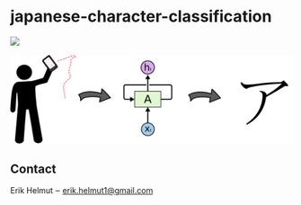 # japanese-character-classification

<p align="left">
    <a href="mailto:erik.helmut1@gmail.com">
        <img src="https://img.shields.io/badge/Contact-grey?style=for-the-badge&logo=gmail" /></a>
</p>

![Idea](pictures/idea.png)

<!-- ## About the Project

## How to Run the Code -->

## Contact 

Erik Helmut &#8210; [erik.helmut1@gmail.com](mailto:erik.helmut1@gmail.com)